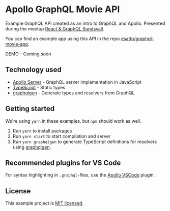 # Apollo GraphQL Movie API

Example GraphQL API created as an intro to GraphQL and Apollo. Presented during the meetup [React & GraphQL Sundsvall](https://www.meetup.com/React-GraphQL-Sundsvall/).

You can find an example app using this API in the repo [esatto/graphql-movie-app](https://github.com/esatto/graphql-movie-app).

DEMO - Coming soon

## Technology used

- [Apollo Server](https://www.apollographql.com/docs/apollo-server/) - GraphQL server implementation in JavaScript
- [TypeScript](https://www.typescriptlang.org/) - Static types
- [graphqlgen](https://oss.prisma.io/graphqlgen/) - Generate types and resolvers from GraphQL

## Getting started

We're using `yarn` in these examples, but `npm` should work as well.

1. Run `yarn` to install packages
2. Run `yarn start` to start compilation and server
3. Run `yarn graphqlgen` to generate TypeScript definitions for resolvers using [graphqlgen](https://oss.prisma.io/graphqlgen/).

## Recommended plugins for VS Code

For syntax highlighting in `.graphql`-files, use the [Apollo VSCode](https://marketplace.visualstudio.com/items?itemName=apollographql.vscode-apollo) plugin.

## License

This example project is [MIT licensed](./LICENSE).
